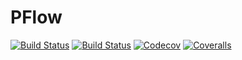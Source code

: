 # PFlow

[![Build Status](https://travis-ci.com/pbayer/PFlow.jl.svg?branch=master)](https://travis-ci.com/pbayer/PFlow.jl)
[![Build Status](https://ci.appveyor.com/api/projects/status/github/pbayer/PFlow.jl?svg=true)](https://ci.appveyor.com/project/pbayer/PFlow-jl)
[![Codecov](https://codecov.io/gh/pbayer/PFlow.jl/branch/master/graph/badge.svg)](https://codecov.io/gh/pbayer/PFlow.jl)
[![Coveralls](https://coveralls.io/repos/github/pbayer/PFlow.jl/badge.svg?branch=master)](https://coveralls.io/github/pbayer/PFlow.jl?branch=master)
